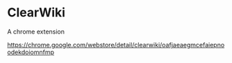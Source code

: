 # ClearWiki
A chrome extension

https://chrome.google.com/webstore/detail/clearwiki/oafjaeaegmcefaiepnoodekdoiomnfmp
